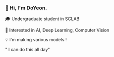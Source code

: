 ### 👋 Hi, I'm DoYeon. 

🎓 Undergraduate student in SCLAB

👀 Interested in AI, Deep Learning, Computer Vision

💡   I'm making various models !

" I can do this all day"
